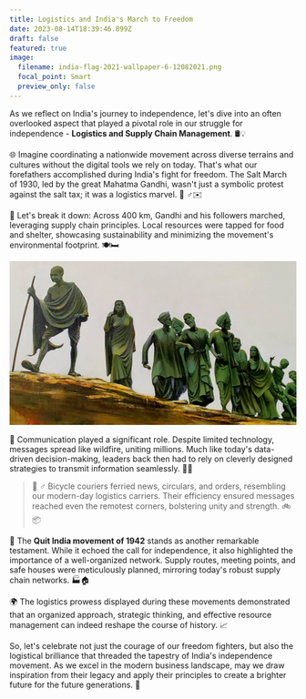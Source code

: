 ```yaml
---
title: Logistics and India's March to Freedom
date: 2023-08-14T18:39:46.899Z
draft: false
featured: true
image:
  filename: india-flag-2021-wallpaper-6-12082021.png
  focal_point: Smart
  preview_only: false
---
```

<!--StartFragment-->

As we reflect on India's journey to independence, let's dive into an often overlooked aspect that played a pivotal role in our struggle for independence - **Logistics and Supply Chain Management**. 🛢️💡

🌐 Imagine coordinating a nationwide movement across diverse terrains and cultures without the digital tools we rely on today. That's what our forefathers accomplished during India's fight for freedom. The Salt March of 1930, led by the great Mahatma Gandhi, wasn't just a symbolic protest against the salt tax; it was a logistics marvel. 🚶 ♂️✉️



💪 Let's break it down: Across 400 km, Gandhi and his followers marched, leveraging supply chain principles. Local resources were tapped for food and shelter, showcasing sustainability and minimizing the movement's environmental footprint. 🍽️🛏️

![](gandhi.jpg "Dandi March statue. Credits: Flickr")



📢 Communication played a significant role. Despite limited technology, messages spread like wildfire, uniting millions. Much like today's data-driven decision-making, leaders back then had to rely on cleverly designed strategies to transmit information seamlessly. 📡📜

> 🚴 ♂️ Bicycle couriers ferried news, circulars, and orders, resembling our modern-day logistics carriers. Their efficiency ensured messages reached even the remotest corners, bolstering unity and strength. 🚲📦



💬 The **Quit India movement of 1942** stands as another remarkable testament. While it echoed the call for independence, it also highlighted the importance of a well-organized network. Supply routes, meeting points, and safe houses were meticulously planned, mirroring today's robust supply chain networks. 🏭🏠

🌍 The logistics prowess displayed during these movements demonstrated that an organized approach, strategic thinking, and effective resource management can indeed reshape the course of history. 📈

So, let's celebrate not just the courage of our freedom fighters, but also the logistical brilliance that threaded the tapestry of India's independence movement. As we excel in the modern business landscape, may we draw inspiration from their legacy and apply their principles to create a brighter future for the future generations. 🌅

<!--EndFragment-->